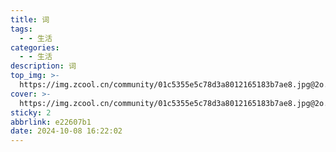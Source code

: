 ```yaml
---
title: 词
tags:
  - - 生活
categories:
  - - 生活
description: 词
top_img: >-
  https://img.zcool.cn/community/01c5355e5c78d3a8012165183b7ae8.jpg@2o.jpg
cover: >-
  https://img.zcool.cn/community/01c5355e5c78d3a8012165183b7ae8.jpg@2o.jpg
sticky: 2
abbrlink: e22607b1
date: 2024-10-08 16:22:02
---
```

